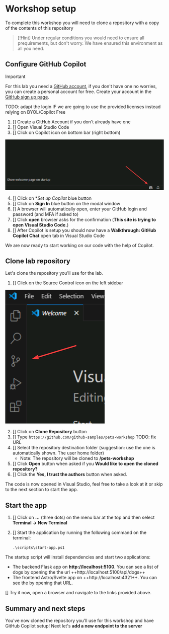 # Workshop setup

To complete this workshop you will need to clone a repository with a copy of the contents of this repository

> [!Hint]
> Under regular conditions you would need to ensure all prequirements, but don't worry. We have ensured this environment as all you need.

## Configure GitHub Copilot

> [!IMPORTANT]
> For this lab you need a [GitHub account](https://docs.github.com/en/get-started/learning-about-github/types-of-github-accounts), if you don't have one no worries, you can create a personal account for free. Create your account in the [GitHub sign up page](https://github.com/signup).

TODO: adapt the login IF we are going to use the provided licenses instead relying on BYOL/Copilot Free

1. [] Create a GitHub Account if you don't already have one
2. [] Open Visual Studio Code
3. [] Click on Copilot icon on bottom bar (right bottom)

![Copilot icon](./images/0-copilot-icon.png)

4. [] Click on **Set up Copilot* blue button
5. [] Click on **Sign In** blue button on the modal window
6. [] A browser will automatically open, enter your GitHub login and password (and MFA if asked to)
7. [] Click **open**  browser asks for the confirmation (**This site is trying to open Visual Studio Code.**)
8. [] After Copilot is setup you should now have a **Walkthrough: GitHub Copilot Chat** open tab in Visual Studio Code

We are now ready to start working on our code with the help of Copilot.

## Clone lab repository

Let's clone the repository you'll use for the lab.

1. [] Click on the Source Control icon on the left sidebar

![Source control icon](./images/0-source-control-icon.png)

2. [] Click on **Clone Repository** button
3. [] Type `https://github.com/github-samples/pets-workshop`   TODO: fix URL
4. [] Select the repository destination folder (suggestion: use the one is automatically shown. The user home folder)
    - Note: The repository will be cloned to **<selected folder>/pets-workshop**
5. [] Click **Open** button when asked if you **Would like to open the cloned repository?**
6. [] Click the **Yes, I trust the authors** button when asked.

The code is now opened in Visual Studio, feel free to take a look at it or skip to the next section to start the app.

## Start the app

1. [] Click on **...** (three dots) on the menu bar at the top and then select **Terminal -> New Terminal**
2. [] Start the application by running the following command on the terminal:

    ```pwsh
    .\scripts\start-app.ps1
    ```

The startup script will install dependencies and start two applications:

- The backend Flask app on **http://localhost:5100**. You can see a list of dogs by opening the the url ++http://localhost:5100/api/dogs++
- The frontend Astro/Svelte app on ++http://localhost:4321++. You can see the by opening that URL.

[] Try it now, open a browser and navigate to the links provided above.

## Summary and next steps

You've now cloned the repository you'll use for this workshop and have GitHub Copilot setup! Next let's **add a new endpoint to the server**
